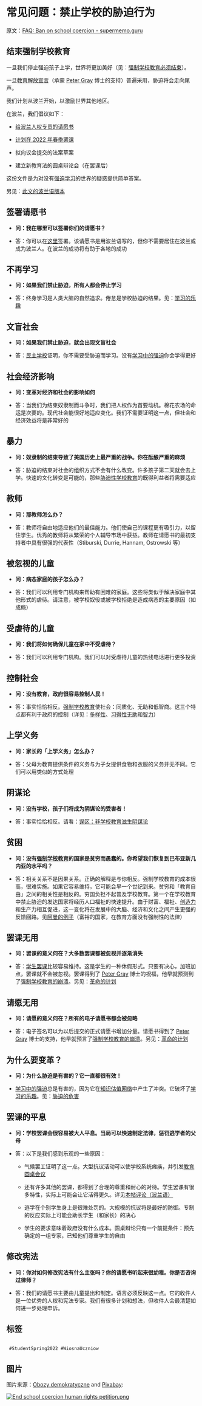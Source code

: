 # 常见问题：禁止学校的胁迫行为

原文：[FAQ: Ban on school coercion - supermemo.guru](https://supermemo.guru/wiki/FAQ:_Ban_on_school_coercion)

## 结束强制学校教育

一旦我们停止强迫孩子上学，世界将更加美好（见：[强制学校教育必须结束](https://supermemo.guru/wiki/Compulsory_schooling_must_end)）。

一旦[教育解放宣言](https://supermemo.guru/wiki/Declaration_of_Educational_Emancipation)（承蒙 [Peter Gray](https://supermemo.guru/wiki/Peter_Gray) 博士的支持）普遍采用，胁迫将会走向尾声。

我们计划从波兰开始，以激励世界其他地区。

在波兰，我们倡议如下：

- [给波兰人权专员的请愿书](https://supermemo.guru/wiki/Petition_to_the_Ombudsman_to_End_School_Coercion)

- [计划在 2022 年春季罢课](https://supermemo.guru/wiki/Student_Spring_2022)

- 拟向议会提交的法案草案

- 建立新教育法的圆桌辩论会（在罢课后）

这份文件是为对没有[强迫学习](https://supermemo.guru/wiki/Coercion_in_learning)的世界的疑惑提供简单答案。

另见：[此文的波兰语版本](https://supermemo.guru/wiki/Pytania_i_odpowiedzi:_Koniec_Przymusu_Szkolnego)

## 签署请愿书

- **问：我在哪里可以签署你们的请愿书？**

- 答：你可以在[这里](https://secure.avaaz.org/community_petitions/pl/rzecznik_praw_obywatelskich_prof_marcin_wiacek_szkolnictwo_bez_przymusu/?wUGJysb&utm_source=sharetools&utm_medium=twitter&utm_campaign=petition-1260503-szkolnictwo_bez_przymusu&utm_term=UGJysb%2Bpl)签署。该请愿书是用波兰语写的，但你不需要居住在波兰或成为波兰人。在波兰的成功将有助于各地的成功

## 不再学习

- **问：如果我们禁止胁迫，所有人都会停止学习**

- 答：终身学习是人类大脑的自然追求。倦怠是学校胁迫的结果。见：[学习的乐趣](https://supermemo.guru/wiki/Pleasure_of_learning)

## 文盲社会

- **问：如果我们禁止胁迫，就会出现文盲社会**

- 答：[民主学校](https://supermemo.guru/wiki/Democratic_school)证明，你不需要受胁迫而学习。没有[学习中的强迫](https://supermemo.guru/wiki/Coercion_in_learning)你会学得更好

## 社会经济影响

- **问：变革对经济和社会的影响如何**

- 答：当我们为结束奴隶制而斗争时，我们把人权作为首要动机。棉花农场的命运是次要的。现代社会能很好地适应变化。我们不需要证明这一点，但社会和经济效益将是非常好的

## 暴力

- **问：奴隶制的结束导致了美国历史上最严重的战争。你在酝酿严重的麻烦**

- 答：胁迫的结束对社会的组织方式不会有什么改变。许多孩子第二天就会去上学。快速的文化转变是可能的，那些[胁迫性学校教育](https://supermemo.guru/wiki/Coercive_schooling)的既得利益者将需要适应

## 教师

- **问：那教师怎么办？**

- 答：教师将自由地适应他们的最佳能力。他们使自己的课程更有吸引力，以留住学生。优秀的教师将从繁荣的个人辅导市场中获益。教师在请愿书的最初支持者中具有很强的代表性（Stiburski, Durrie, Hannam, Ostrowski 等）

## 被忽视的儿童

- **问：病态家庭的孩子怎么办？**

- 答：我们可以利用专门机构来帮助有困难的家庭。这些将类似于解决家庭中其他形式的虐待。请注意，被学校奴役或被学校拒绝是造成病态的主要原因（如成瘾）

## 受虐待的儿童

- **问：我们将如何确保儿童在家中不受虐待？**

- 答：我们可以利用专门机构。我们可以对受虐待儿童的热线电话进行更多投资

## 控制社会

- **问：没有教育，政府很容易控制人民！**

- 答：事实恰恰相反。[强制学校教育](https://supermemo.guru/wiki/Compulsory_schooling)使社会：同质化、无助和低智商。这三个特点都有利于政府的控制（详见：[多样性](https://supermemo.guru/wiki/Diversity)、[习得性无助](https://supermemo.guru/wiki/Learned_helplessness)和[智力](https://supermemo.guru/wiki/Intelligence)）

## 上学义务

- **问：家长的「上学义务」怎么办？**

- 答：父母为教育提供条件的义务与为子女提供食物和衣服的义务并无不同。它们可以用类似的方式处理

## 阴谋论

- **问：没有学校，孩子们将成为阴谋论的受害者！**

- 答：事实恰恰相反。请看：[误区：非学校教育滋生阴谋论](https://supermemo.guru/wiki/Myth:_Unschooling_breeds_conspiracy_theories)

## 贫困

- **问：没有[强制学校教育](https://supermemo.guru/wiki/Compulsory_schooling)的国家是贫穷而愚蠢的。你希望我们恢复到巴布亚新几内亚的水平吗？**

- 答：相关关系不是因果关系。正确的解释是与你相反。强制学校教育的成本很高，很难实施。如果它容易维持，它可能会早一个世纪到来。贫穷和「教育自由」之间的相关性是相反的。穷国负担不起普及学校教育。第一个在学校教育中禁止胁迫的发达国家将经历人口福祉的快速提升。由于财富、福祉、[创造力](https://supermemo.guru/wiki/Creativity)和生产力相互促进，这一变化将在发展中的大脑、经济和文化之间产生更强的反馈回路。见[阿曼的例子](https://en.wikipedia.org/wiki/Education_in_Oman)（富裕的国家，在教育方面没有强制性的法律）

## 罢课无用

- **问：罢课的意义何在？大多数罢课都被忽视并逐渐消失**

- 答：[学生罢课](https://supermemo.guru/wiki/Student_Spring_2022)比较容易维持。这是学生的一种休假形式。只要有决心，加班加点，罢课就不会被忽视。罢课得到了 [Peter Gray](https://supermemo.guru/wiki/Peter_Gray) 博士的祝福，他早就预测到了[强制学校教育的崩溃](https://supermemo.guru/wiki/Gray:_Coercive_school_system_will_collapse_soon)。另见：[革命的计划](https://supermemo.guru/wiki/Plan_for_the_Revolution)

## 请愿无用

- **问：请愿的意义何在？所有的电子请愿书都会被忽略**

- 答：电子签名可以为以后提交的正式请愿书增加分量。请愿书得到了 [Peter Gray](https://supermemo.guru/wiki/Peter_Gray) 博士的支持，他早就预言了[强制学校教育的崩溃](https://supermemo.guru/wiki/Gray:_Coercive_school_system_will_collapse_soon)。另见：[革命的计划](https://supermemo.guru/wiki/Plan_for_the_Revolution)

## 为什么要变革？

- **问：为什么胁迫是有害的？它一直都很有效！**

- [学习中的强迫](https://supermemo.guru/wiki/Coercion_in_learning)总是有害的，因为它在[知识估值网络](https://supermemo.guru/wiki/Knowledge_valuation_network)中产生了冲突。它破坏了[学习的乐趣](https://supermemo.guru/wiki/Pleasure_of_learning)。见：[胁迫的危害](https://supermemo.guru/wiki/File:Neural_competition_between_the_learn_drive_and_the_system_of_rewards_at_school.png)

## 罢课的平息

- **问：学校罢课会很容易被大人平息。当局可以快速制定法律，惩罚逃学者的父母**

- 答：以下是我们感到乐观的一些原因：

  - 气候罢工证明了这一点。大型抗议活动可以使学校系统瘫痪，并引发[教育圆桌会议](https://supermemo.guru/wiki/Educational_round_table)

  - 还有许多其他的罢课，都得到了合理的尊重和耐心的对待。学生罢课有很多特性，实际上可能会让它活得更久。详见[本帖评论（波兰语）](https://www.facebook.com/groups/741918749980449/posts/1029813437857644/)

  - 逃学在个别学生身上是很难处罚的。大规模的抗议将是最好的防御。专制的反应实际上可能会助长学生（和家长）的决心

  - 学生的要求意味着政府没有什么成本。圆桌辩论只有一个前提条件：预先确定的一组专家，已知他们尊重学生的自由

## 修改宪法

- **问：你对如何修改宪法有什么主张吗？你的请愿书听起来很幼稚。你是否咨询过律师？**

- 答：我们的请愿书主要由儿童提出和制定。语言必须反映这一点。它的收件人是一位优秀的人权和宪法专家。我们有很多计划和想法，但收件人会最清楚如何进一步处理申诉。

## 标签

```

 #StudentSpring2022 #WiosnaUczniow

```

## 图片

图片来源：[Obozy demokratyczne](https://www.facebook.com/obozydemokratyczne) and [Pixabay](https://pixabay.com/):

[![End school coercion human rights petition.png](https://supermemo.guru/images/thumb/2/27/End_school_coercion_human_rights_petition.png/400px-End_school_coercion_human_rights_petition.png)](https://supermemo.guru/wiki/File:End_school_coercion_human_rights_petition.png)